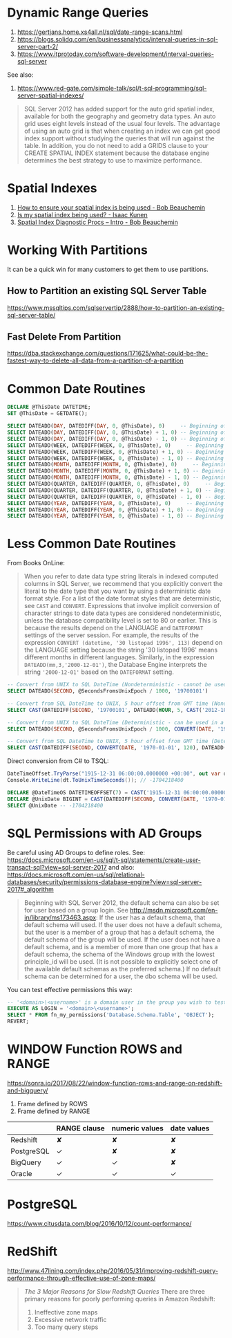 # Dynamic Range Queries
1. https://gertjans.home.xs4all.nl/sql/date-range-scans.html
2. https://blogs.solidq.com/en/businessanalytics/interval-queries-in-sql-server-part-2/
3. https://www.itprotoday.com/software-development/interval-queries-sql-server

See also:
1. https://www.red-gate.com/simple-talk/sql/t-sql-programming/sql-server-spatial-indexes/
> SQL Server 2012 has added support for the auto grid spatial index, available for both the geography and geometry data types. An auto grid uses eight levels instead of the usual four levels. The advantage of using an auto grid is that when creating an index we can get good index support without studying the queries that will run against the table. In addition, you do not need to add a GRIDS clause to your CREATE SPATIAL INDEX statement because the database engine determines the best strategy to use to maximize performance.

# Spatial Indexes
1. [How to ensure your spatial index is being used - Bob Beauchemin](http://sqlskills.com/BLOGS/BOBB/post/How-to-ensure-your-spatial-index-is-being-used.aspx)
2. [Is my spatial index being used? - Isaac Kunen](https://blogs.msdn.microsoft.com/isaac/2008/08/29/is-my-spatial-index-being-used/)
3. [Spatial Index Diagnostic Procs – Intro - Bob Beauchemin](https://www.sqlskills.com/blogs/bobb/spatial-index-diagnostic-procs-intro/)

# Working With Partitions
It can be a quick win for many customers to get them to use partitions.
## How to Partition an existing SQL Server Table
https://www.mssqltips.com/sqlservertip/2888/how-to-partition-an-existing-sql-server-table/
## Fast Delete From Partition
https://dba.stackexchange.com/questions/171625/what-could-be-the-fastest-way-to-delete-all-data-from-a-partition-of-a-partition

# Common Date Routines

```sql
DECLARE @ThisDate DATETIME;
SET @ThisDate = GETDATE();

SELECT DATEADD(DAY, DATEDIFF(DAY, 0, @ThisDate), 0)     -- Beginning of this day
SELECT DATEADD(DAY, DATEDIFF(DAY, 0, @ThisDate) + 1, 0) -- Beginning of next day
SELECT DATEADD(DAY, DATEDIFF(DAY, 0, @ThisDate) - 1, 0) -- Beginning of previous day
SELECT DATEADD(WEEK, DATEDIFF(WEEK, 0, @ThisDate), 0)     -- Beginning of this week (Monday)
SELECT DATEADD(WEEK, DATEDIFF(WEEK, 0, @ThisDate) + 1, 0) -- Beginning of next week (Monday)
SELECT DATEADD(WEEK, DATEDIFF(WEEK, 0, @ThisDate) - 1, 0) -- Beginning of previous week (Monday)
SELECT DATEADD(MONTH, DATEDIFF(MONTH, 0, @ThisDate), 0)     -- Beginning of this month
SELECT DATEADD(MONTH, DATEDIFF(MONTH, 0, @ThisDate) + 1, 0) -- Beginning of next month
SELECT DATEADD(MONTH, DATEDIFF(MONTH, 0, @ThisDate) - 1, 0) -- Beginning of previous month
SELECT DATEADD(QUARTER, DATEDIFF(QUARTER, 0, @ThisDate), 0)     -- Beginning of this quarter (Calendar)
SELECT DATEADD(QUARTER, DATEDIFF(QUARTER, 0, @ThisDate) + 1, 0) -- Beginning of next quarter (Calendar)
SELECT DATEADD(QUARTER, DATEDIFF(QUARTER, 0, @ThisDate) - 1, 0) -- Beginning of previous quarter (Calendar)
SELECT DATEADD(YEAR, DATEDIFF(YEAR, 0, @ThisDate), 0)     -- Beginning of this year
SELECT DATEADD(YEAR, DATEDIFF(YEAR, 0, @ThisDate) + 1, 0) -- Beginning of next year
SELECT DATEADD(YEAR, DATEDIFF(YEAR, 0, @ThisDate) - 1, 0) -- Beginning of previous year
```

# Less Common Date Routines
From Books OnLine:
> When you refer to date data type string literals in indexed computed columns in SQL Server, we recommend that you explicitly convert the literal to the date type that you want by using a deterministic date format style. For a list of the date format styles that are deterministic, see `CAST` and `CONVERT`. Expressions that involve implicit conversion of character strings to date data types are considered nondeterministic, unless the database compatibility level is set to 80 or earlier. This is because the results depend on the LANGUAGE and `DATEFORMAT` settings of the server session. For example, the results of the expression `CONVERT (datetime, '30 listopad 1996', 113)` depend on the LANGUAGE setting because the string '30 listopad 1996' means different months in different languages. Similarly, in the expression `DATEADD(mm,3,'2000-12-01')`, the Database Engine interprets the string `'2000-12-01'` based on the `DATEFORMAT` setting.

```sql
-- Convert from UNIX to SQL DateTime (Nondeterministic - cannot be used in a computed column)
SELECT DATEADD(SECOND, @SecondsFromsUnixEpoch / 1000, '19700101')

-- Convert from SQL DateTime to UNIX, 5 hour offset from GMT time (Nondeterministic - cannot be used in a computed column)
SELECT CAST(DATEDIFF(SECOND, '19700101', DATEADD(HOUR, 5, CAST('2012-10-10 14:05:55.000' AS DATETIME))) AS BIGINT) * 1000 

-- Convert from UNIX to SQL DateTime (Deterministic - can be used in a computed column)
SELECT DATEADD(SECOND, @SecondsFromsUnixEpoch / 1000, CONVERT(DATE, '1970-01-01', 120))

-- Convert from SQL DateTime to UNIX, 5 hour offset from GMT time (Deterministic - can be used in a computed column)
SELECT CAST(DATEDIFF(SECOND, CONVERT(DATE, '1970-01-01', 120), DATEADD(HOUR, 5, CAST('2012-10-10 14:05:55.000' AS DATETIME))) AS BIGINT) * 1000 
```

Direct conversion from C# to TSQL:
```csharp
DateTimeOffset.TryParse("1915-12-31 06:00:00.0000000 +00:00", out var dt);
Console.WriteLine(dt.ToUnixTimeSeconds()); // -1704218400
```
```sql
DECLARE @DateTimeOS DATETIMEOFFSET(7) = CAST('1915-12-31 06:00:00.0000000 +00:00' AS DATETIMEOFFSET)
DECLARE @UnixDate BIGINT = CAST(DATEDIFF(SECOND, CONVERT(DATE, '1970-01-01', 120), DATEADD(HOUR, 0, CAST(@DateTimeOS AS DATETIME))) AS BIGINT)
SELECT @UnixDate -- -1704218400
```

# SQL Permissions with AD Groups

Be careful using AD Groups to define roles. See: https://docs.microsoft.com/en-us/sql/t-sql/statements/create-user-transact-sql?view=sql-server-2017 and also: https://docs.microsoft.com/en-us/sql/relational-databases/security/permissions-database-engine?view=sql-server-2017#_algorithm

> Beginning with SQL Server 2012, the default schema can also be set for user based on a group login. See http://msdn.microsoft.com/en-in/library/ms173463.aspx:
If the user has a default schema, that default schema will used. If the user does not have a default schema, but the user is a member of a group that has a default schema, the default schema of the group will be used. If the user does not have a default schema, and is a member of more than one group that has a default schema, the schema of the Windows group with the lowest principle_id will be used. (It is not possible to explicitly select one of the available default schemas as the preferred schema.) If no default schema can be determined for a user, the dbo schema will be used.

You can test effective permissions this way:
```sql
-- '<domain>\<username>' is a domain user in the group you wish to test
EXECUTE AS LOGIN = '<domain>\<username>';
SELECT * FROM fn_my_permissions('Database.Schema.Table', 'OBJECT');
REVERT;
```

# WINDOW Function ROWS and RANGE
https://sonra.io/2017/08/22/window-function-rows-and-range-on-redshift-and-bigquery/
1. Frame defined by ROWS
2. Frame defined by RANGE

|      | RANGE clause | numeric values | date values |
| ---- | ------------ | -------------- | ----------- |
|Redshift|✘|✘|✘|
|PostgreSQL|✓|✘|✘|
|BigQuery|✓|✓|✘|
|Oracle|✓|✓|✓|

# PostgreSQL
https://www.citusdata.com/blog/2016/10/12/count-performance/

# RedShift
http://www.47lining.com/index.php/2016/05/31/improving-redshift-query-performance-through-effective-use-of-zone-maps/
> *The 3 Major Reasons for Slow Redshift Queries*
> There are three primary reasons for poorly performing queries in Amazon Redshift:
> 1. Ineffective zone maps
> 2. Excessive network traffic
> 3. Too many query steps
